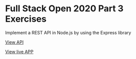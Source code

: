# Full Stack Open 2020 Part 3 Exercises 

Implement a REST API in Node.js by using the Express library

[View API](https://phonebook-api-007.herokuapp.com/api/persons/) 

[View live APP](https://phonebook-api-007.herokuapp.com/) 